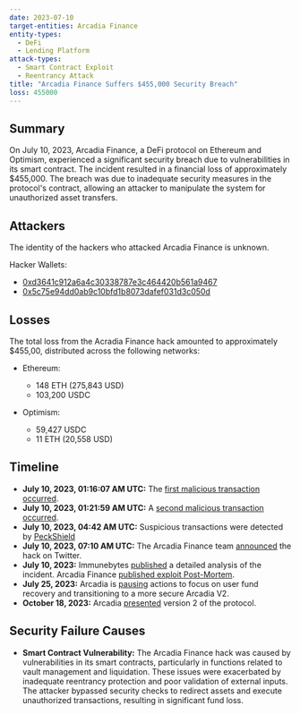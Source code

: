 ```yaml
---
date: 2023-07-10
target-entities: Arcadia Finance
entity-types:
  - DeFi
  - Lending Platform
attack-types:
  - Smart Contract Exploit
  - Reentrancy Attack
title: "Arcadia Finance Suffers $455,000 Security Breach"
loss: 455000
---
```


## Summary

On July 10, 2023, Arcadia Finance, a DeFi protocol on Ethereum and Optimism, experienced a significant security breach due to vulnerabilities in its smart contract. The incident resulted in a financial loss of approximately $455,000. The breach was due to inadequate security measures in the protocol's contract, allowing an attacker to manipulate the system for unauthorized asset transfers.

## Attackers

The identity of the hackers who attacked Arcadia Finance is unknown.

Hacker Wallets:

- [0xd3641c912a6a4c30338787e3c464420b561a9467](https://optimistic.etherscan.io/address/0xd3641c912a6a4c30338787e3c464420b561a9467)
- [0x5c75e94dd0ab9c10bfd1b8073dafef031d3c050d](https://etherscan.io/address/0x5c75e94dd0ab9c10bfd1b8073dafef031d3c050d)

## Losses

The total loss from the Acradia Finance hack amounted to approximately $455,00, distributed across the following networks:

- Ethereum:
   - 148 ETH (275,843 USD)
   - 103,200 USDC

- Optimism:
   - 59,427 USDC
   - 11 ETH (20,558 USD)

## Timeline

- **July 10, 2023, 01:16:07 AM UTC:** The [first malicious transaction occurred](https://optimistic.etherscan.io/tx/0xca7c1a0fde444e1a68a8c2b8ae3fb76ec384d1f7ae9a50d26f8bfdd37c7a0afe).
- **July 10, 2023, 01:21:59 AM UTC:** A [second malicious transaction occurred](https://etherscan.io/tx/0xefc4ac015069fdf9946997be0459db44c0491221159220be782454c32ec2d651).
- **July 10, 2023, 04:42 AM UTC:** Suspicious transactions were detected by [PeckShield](https://twitter.com/PeckShieldAlert/status/1678248292327763968)   
- **July 10, 2023, 07:10 AM UTC:** The Arcadia Finance team [announced](https://twitter.com/ArcadiaFi/status/1678285634727706625) the hack on Twitter.
- **July 10, 2023:** Immunebytes [published](https://www.immunebytes.com/blog/arcadia-finance-exploit-detailed-hack-analysis/) a detailed analysis of the incident. Arcadia Finance [published exploit Post-Mortem](https://arcadiafinance.medium.com/post-mortem-72e9d24a79b0).
- **July 25, 2023:** Arcadia is [pausing](https://arcadiafinance.medium.com/sunsetting-arcadia-v1-89a5d03bd8cc) actions to focus on user fund recovery and transitioning to a more secure Arcadia V2.
- **October 18, 2023:** Arcadia [presented](https://arcadiafinance.medium.com/introducing-arcadia-v2-79ee345af20b) version 2 of the protocol.

## Security Failure Causes

- **Smart Contract Vulnerability:** The Arcadia Finance hack was caused by vulnerabilities in its smart contracts, particularly in functions related to vault management and liquidation. These issues were exacerbated by inadequate reentrancy protection and poor validation of external inputs. The attacker bypassed security checks to redirect assets and execute unauthorized transactions, resulting in significant fund loss.
